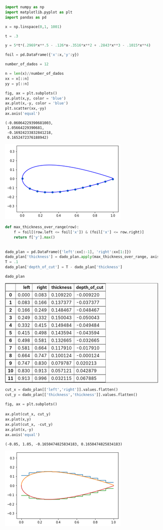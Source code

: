 ```python
import numpy as np
import matplotlib.pyplot as plt
import pandas as pd
```


```python
x = np.linspace(0,1, 1001)
```


```python
t = .3
```


```python
y = 5*t*(.2969*x**.5 - .126*x-.3516*x**2 + .2843*x**3 - .1015*x**4)
```


```python
foil = pd.DataFrame({'x':x,'y':y})
```


```python
number_of_dados = 12
```


```python
n = len(x)//number_of_dados
xx = x[::n]
yy = y[::n]
```


```python
fig, ax = plt.subplots()
ax.plot(x,y, color = 'blue')
ax.plot(x,-y, color = 'blue')
plt.scatter(xx,-yy)
ax.axis('equal')
```




    (-0.06064229390681003,
     1.05664229390681,
     -0.16924233832841218,
     0.1652472376188942)




![png](output_7_1.png)



```python
def max_thickness_over_range(row):
    f = foil[(row.left <= foil['x']) & (foil['x'] <= row.right)]
    return f['y'].max()
    
```


```python
dado_plan = pd.DataFrame({'left':xx[:-1], 'right':xx[1:]})
dado_plan['thickness'] = dado_plan.apply(max_thickness_over_range, axis = 1)
T = .1
dado_plan['depth_of_cut'] = T - dado_plan['thickness']
```


```python
dado_plan
```




<div>
<style scoped>
    .dataframe tbody tr th:only-of-type {
        vertical-align: middle;
    }

    .dataframe tbody tr th {
        vertical-align: top;
    }

    .dataframe thead th {
        text-align: right;
    }
</style>
<table border="1" class="dataframe">
  <thead>
    <tr style="text-align: right;">
      <th></th>
      <th>left</th>
      <th>right</th>
      <th>thickness</th>
      <th>depth_of_cut</th>
    </tr>
  </thead>
  <tbody>
    <tr>
      <th>0</th>
      <td>0.000</td>
      <td>0.083</td>
      <td>0.109220</td>
      <td>-0.009220</td>
    </tr>
    <tr>
      <th>1</th>
      <td>0.083</td>
      <td>0.166</td>
      <td>0.137377</td>
      <td>-0.037377</td>
    </tr>
    <tr>
      <th>2</th>
      <td>0.166</td>
      <td>0.249</td>
      <td>0.148467</td>
      <td>-0.048467</td>
    </tr>
    <tr>
      <th>3</th>
      <td>0.249</td>
      <td>0.332</td>
      <td>0.150043</td>
      <td>-0.050043</td>
    </tr>
    <tr>
      <th>4</th>
      <td>0.332</td>
      <td>0.415</td>
      <td>0.149484</td>
      <td>-0.049484</td>
    </tr>
    <tr>
      <th>5</th>
      <td>0.415</td>
      <td>0.498</td>
      <td>0.143594</td>
      <td>-0.043594</td>
    </tr>
    <tr>
      <th>6</th>
      <td>0.498</td>
      <td>0.581</td>
      <td>0.132665</td>
      <td>-0.032665</td>
    </tr>
    <tr>
      <th>7</th>
      <td>0.581</td>
      <td>0.664</td>
      <td>0.117910</td>
      <td>-0.017910</td>
    </tr>
    <tr>
      <th>8</th>
      <td>0.664</td>
      <td>0.747</td>
      <td>0.100124</td>
      <td>-0.000124</td>
    </tr>
    <tr>
      <th>9</th>
      <td>0.747</td>
      <td>0.830</td>
      <td>0.079787</td>
      <td>0.020213</td>
    </tr>
    <tr>
      <th>10</th>
      <td>0.830</td>
      <td>0.913</td>
      <td>0.057121</td>
      <td>0.042879</td>
    </tr>
    <tr>
      <th>11</th>
      <td>0.913</td>
      <td>0.996</td>
      <td>0.032115</td>
      <td>0.067885</td>
    </tr>
  </tbody>
</table>
</div>




```python
cut_x = dado_plan[['left','right']].values.flatten()
cut_y = dado_plan[['thickness','thickness']].values.flatten()
```


```python
fig, ax = plt.subplots()

ax.plot(cut_x, cut_y)
ax.plot(x,y)
ax.plot(cut_x, -cut_y)
ax.plot(x,-y)
ax.axis('equal')
```




    (-0.05, 1.05, -0.1650474825834183, 0.1650474825834183)




![png](output_12_1.png)



```python

```
